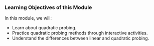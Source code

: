 ### Learning Objectives of this Module
In this module, we will:

   - Learn about quadratic probing.
   - Practice quadratic probing methods through interactive activities.
   - Understand the differences between linear and quadratic probing.


